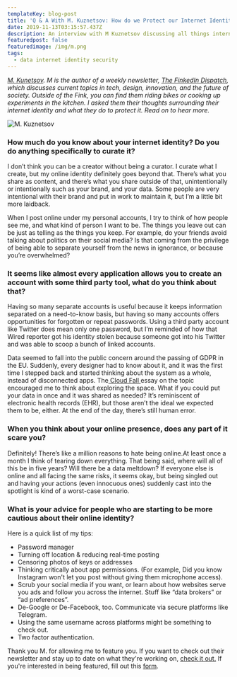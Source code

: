 ```yaml
---
templateKey: blog-post
title: 'Q & A With M. Kuznetsov: How do we Protect our Internet Identity?'
date: 2019-11-13T03:15:57.437Z
description: An interview with M Kuznetsov discussing all things internet identity.
featuredpost: false
featuredimage: /img/m.png
tags:
  - data internet identity security
---
```

[_M. Kunetsov_](https://www.linkedin.com/in/mariakuz/)_. M is the author of a weekly newsletter,_ [_The FinkedIn Dispatch_](https://mariakuz.github.io/finkedin/)_, which discusses current topics in tech, design, innovation, and the future of society. Outside of the Fink, you can find them riding bikes or cooking up experiments in the kitchen. I asked them their thoughts surrounding their internet identity and what they do to protect it. Read on to hear more._

![M. Kuznetsov](/img/m2.png)

### How much do you know about your internet identity? Do you do anything specifically to curate it?

I don’t think you can be a creator without being a curator. I curate what I create, but my online identity definitely goes beyond that. There’s what you share as content, and there’s what you share outside of that, unintentionally or intentionally such as your brand, and your data. Some people are very intentional with their brand and put in work to maintain it, but I’m a little bit more laidback.

When I post online under my personal accounts, I try to think of how people see me, and what kind of person I want to be. The things you leave out can be just as telling as the things you keep. For example, do your friends avoid talking about politics on their social media? Is that coming from the privilege of being able to separate yourself from the news in ignorance, or because you’re overwhelmed?

### It seems like almost every application allows you to create an account with some third party tool, what do you think about that?

Having so many separate accounts is useful because it keeps information separated on a need-to-know basis, but having so many accounts offers opportunities for forgotten or repeat passwords. Using a third party account like Twitter does mean only one password, but I’m reminded of how that Wired reporter got his identity stolen because someone got into his Twitter and was able to scoop a bunch of linked accounts.

Data seemed to fall into the public concern around the passing of GDPR in the EU. Suddenly, every designer had to know about it, and it was the first time I stepped back and started thinking about the system as a whole, instead of disconnected apps. The[ Cloud Fall ](https://thecloudfall.com/)essay on the topic encouraged me to think about exploring the space. What if you could put your data in once and it was shared as needed? It’s reminiscent of electronic health records (EHR), but those aren’t the ideal we expected them to be, either. At the end of the day, there’s still human error.

### When you think about your online presence, does any part of it scare you?

Definitely! There’s like a million reasons to hate being online.At least once a month I think of tearing down everything. That being said, where will all of this be in five years? Will there be a data meltdown?  If everyone else is online and all facing the same risks, it seems okay, but being singled out and having your actions (even innocuous ones) suddenly cast into the spotlight is kind of a worst-case scenario.

### What is your advice for people who are starting to be more cautious about their online identity?

Here is a quick list of my tips:

* Password manager
* Turning off location & reducing real-time posting
* Censoring photos of keys or addresses 
* Thinking critically about app permissions. (For example, Did you know Instagram won't let you post without giving them microphone access).
* Scrub your social media if you want, or learn about how websites serve you ads and follow you across the internet. Stuff like “data brokers” or “ad preferences”.
* De-Google or De-Facebook, too. Communicate via secure platforms  like Telegram.
* Using the same username across platforms might be something to check out.
* Two factor authentication.

Thank you M. for allowing me to feature you. If you want to check out their newsletter and stay up to date on what they're working on, [check it out.](https://mariakuz.github.io/finkedin/) If you're interested in being featured, fill out this [form](https://docs.google.com/forms/d/e/1FAIpQLScLkKF6cnloKU8q8fElsCOww6Xna-pLZn_xJwV74EeQM-Rq4g/viewform).
